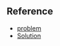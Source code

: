 ## Reference

- [problem](https://leetcode.com/problems/search-in-rotated-sorted-array-ii/description/)
- [Solution ](https://takeuforward.org/arrays/search-element-in-rotated-sorted-array-ii/)
